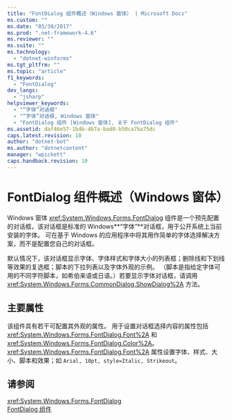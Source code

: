 ```yaml
---
title: "FontDialog 组件概述（Windows 窗体） | Microsoft Docs"
ms.custom: ""
ms.date: "03/30/2017"
ms.prod: ".net-framework-4.6"
ms.reviewer: ""
ms.suite: ""
ms.technology: 
  - "dotnet-winforms"
ms.tgt_pltfrm: ""
ms.topic: "article"
f1_keywords: 
  - "FontDialog"
dev_langs: 
  - "jsharp"
helpviewer_keywords: 
  - "“字体”对话框"
  - "“字体”对话框, Windows 窗体"
  - "FontDialog 组件 [Windows 窗体], 关于 FontDialog 组件"
ms.assetid: daf46e57-1b4b-4b7a-bad0-b50ca7ba75dc
caps.latest.revision: 10
author: "dotnet-bot"
ms.author: "dotnetcontent"
manager: "wpickett"
caps.handback.revision: 10
---
```

# FontDialog 组件概述（Windows 窗体）
Windows 窗体 <xref:System.Windows.Forms.FontDialog> 组件是一个预先配置的对话框，该对话框是标准的 Windows**“字体”**对话框，用于公开系统上当前安装的字体。  可在基于 Windows 的应用程序中将其用作简单的字体选择解决方案，而不是配置您自己的对话框。  
  
 默认情况下，该对话框显示字体、字体样式和字体大小的列表框；删除线和下划线等效果的复选框；脚本的下拉列表以及字体外观的示例。  （脚本是指给定字体可用的不同字符脚本，如希伯来语或日语。）若要显示字体对话框，请调用 <xref:System.Windows.Forms.CommonDialog.ShowDialog%2A> 方法。  
  
## 主要属性  
 该组件具有若干可配置其外观的属性。  用于设置对话框选择内容的属性包括 <xref:System.Windows.Forms.FontDialog.Font%2A> 和 <xref:System.Windows.Forms.FontDialog.Color%2A>。  <xref:System.Windows.Forms.FontDialog.Font%2A> 属性设置字体、样式、大小、脚本和效果；如  `Arial, 10pt, style=Italic, Strikeout`。  
  
## 请参阅  
 <xref:System.Windows.Forms.FontDialog>   
 [FontDialog 组件](../../../../docs/framework/winforms/controls/fontdialog-component-windows-forms.md)